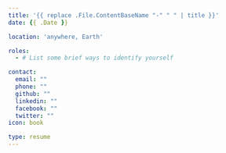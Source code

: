 ```yaml
---
title: '{{ replace .File.ContentBaseName "-" " " | title }}'
date: {{ .Date }}

location: 'anywhere, Earth'

roles:
  - # List some brief ways to identify yourself

contact:
  email: ""
  phone: ""
  github: ""
  linkedin: ""
  facebook: ""
  twitter: ""
icon: book

type: resume
---
```


<!-- Summarize yourself in point-form -->
